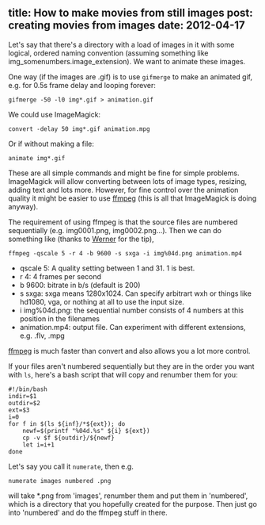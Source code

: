title: How to make movies from still images
post: creating movies from images
date: 2012-04-17
---

Let's say that there's a directory with a load of images in it with 
some logical, ordered naming convention (assuming something like
img_somenumbers.image_extension). We want to animate these images.

One way (if the images are .gif) is to use `gifmerge` to make an
animated gif, e.g. for 0.5s frame delay and looping forever:

    gifmerge -50 -l0 img*.gif > animation.gif

We could use ImageMagick:

    convert -delay 50 img*.gif animation.mpg

Or if without making a file:

    animate img*.gif

These are all simple commands and might be fine for simple problems.
ImageMagick will allow converting between lots of image types, resizing,
adding text and lots more. However, for fine control over the animation
quality it might be easier to use [ffmpeg][] (this is all that ImageMagick
is doing anyway).

The requirement of using ffmpeg is that the source files are numbered
sequentially (e.g. img0001.png, img0002.png...). Then we can do
something like (thanks to [Werner][] for the tip),

    ffmpeg -qscale 5 -r 4 -b 9600 -s sxga -i img%04d.png animation.mp4

* qscale 5: A quality setting between 1 and 31. 1 is best. 
* r 4: 4 frames per second
* b 9600: bitrate in b/s (default is 200)
* s sxga: sxga means 1280x1024. Can specify arbitrart wxh or things like
        hd1080, vga, or nothing at all to use the input size.
* i img%04d.png: the sequential number consists of 4 numbers at this
                position in the filenames
* animation.mp4: output file. Can experiment with different extensions,
                e.g. .flv, .mpg


[ffmpeg][] is much faster than convert and also allows you a lot more
control.

If your files aren't numbered sequentially but they are in the order you
want with `ls`, here's a bash script that will copy and renumber them for
you:

    #!/bin/bash
    indir=$1
    outdir=$2
    ext=$3
    i=0
    for f in $(ls ${inf}/*${ext}); do
        newf=$(printf "%04d.%s" ${i} ${ext})
        cp -v $f ${outdir}/${newf}
        let i=i+1
    done

Let's say you call it `numerate`, then e.g.

    numerate images numbered .png

will take *.png from 'images', renumber them and put them in 'numbered',
which is a directory that you hopefully created for the purpose. Then
just go into 'numbered' and do the ffmpeg stuff in there.


[ffmpeg]: http://ffmpeg.mplayerhq.hu/
[Werner]: http://www.miscdebris.net/blog/2008/04/28/create-a-movie-file-from-single-image-files-png-jpegs/
[mit]: http://electron.mit.edu/~gsteele/ffmpeg/
[utpp]: https://developers.google.com/youtube/player_parameters
